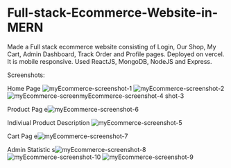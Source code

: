 # Full-stack-Ecommerce-Website-in-MERN
Made a Full stack ecommerce website consisting of Login, Our Shop, My Cart, Admin Dashboard, Track Order and Profile pages.
Deployed on vercel.
It is mobile responsive.
Used ReactJS, MongoDB, NodeJS and Express.

Screenshots:

Home Page
![myEcommerce-screenshot-1](https://github.com/ViditaShetty/Full-stack-Ecommerce-Website-in-MERN/assets/96463276/157c32fb-2cfd-4eba-a6d7-5b4e0380eb2f)
![myEcommerce-screenshot-2](https://github.com/ViditaShetty/Full-stack-Ecommerce-Website-in-MERN/assets/96463276/676336f0-7a0a-49ba-be10-3f5f6396c108)
![myEcommerce-screen![myEcommerce-screenshot-4](https://github.com/ViditaShetty/Full-stack-Ecommerce-Website-in-MERN/assets/96463276/ac675f4b-4206-45c4-8767-240b78e522b2)
shot-3](https://github.com/ViditaShetty/Full-stack-Ecommerce-Website-in-MERN/assets/96463276/3a06714a-77b2-44c2-84e3-0b650d99d8fb)

Product Pag
e![myEcommerce-screenshot-6](https://github.com/ViditaShetty/Full-stack-Ecommerce-Website-in-MERN/assets/96463276/5403e6ab-9c4d-4070-86a0-a1802b154be6)

Indiviual Product Description
![myEcommerce-screenshot-5](https://github.com/ViditaShetty/Full-stack-Ecommerce-Website-in-MERN/assets/96463276/879a7103-cf5f-4e22-b7f8-f5ba690e3633)

Cart Pag
e![myEcommerce-screenshot-7](https://github.com/ViditaShetty/Full-stack-Ecommerce-Website-in-MERN/assets/96463276/e04153e7-5486-4fbf-92f2-0132b5f8965f)

Admin Statistic
s![myEcommerce-screenshot-8](https://github.com/ViditaShetty/Full-stack-Ecommerce-Website-in-MERN/assets/96463276/f81e661b-2489-47c0-b59c-57057dfb744a)
![myEcommerce-screenshot-10](https://github.com/ViditaShetty/Full-stack-Ecommerce-Website-in-MERN/assets/96463276/047bbee0-9946-4b70-8866-5eaa3c7a4349)
![myEcommerce-screenshot-9](https://github.com/ViditaShetty/Full-stack-Ecommerce-Website-in-MERN/assets/96463276/5ac2f244-99e5-4e03-8541-9d0596225109)
